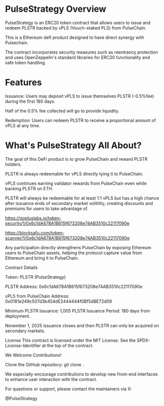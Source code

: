 # PulseStrategy Overview


PulseStrategy is an ERC20 token contract that allows users to issue and redeem PLSTR backed by vPLS (Vouch-staked PLS) from PulseChain.

This is a Ethereum defi product designed to have direct synergy with Pulsechain.

The contract incorporates security measures such as reentrancy protection and uses OpenZeppelin's standard libraries for ERC20 functionality and safe token handling.


# Features

Issuance: Users may deposit vPLS to issue themselves PLSTR (-0.5%fee) during the first 180 days.

Half of the 0.5% fee collected will go to provide liquidity.

Redemption: Users can redeem PLSTR to receive a proportional amount of vPLS at any time.


# What's PulseStrategy All About?


The goal of this DeFi product is to grow PulseChain and reward PLSTR holders.

PLSTR is always redeemable for vPLS directly tying it to PulseChain.

vPLS continues earning validator rewards from PulseChain even while backing PLSTR on ETH.

PLSTR will always be redeemable for at least 1:1 vPLS but has a high chance after issuance ends of secondary market volitility, creating discounts and premiums for users to take advantage of.



https://gopluslabs.io/token-security/1/0x6c1dA678A1B615f673208e74AB3510c22117090e

https://blocksafu.com/token-scanner/1/0x6c1dA678A1B615f673208e74AB3510c22117090e

Any participation directly strengthens PulseChain by exposing Ethereum users to PulseChain assets, helping the protocol capture value from Ethereum and bring it to PulseChain.

Contract Details

Token: PLSTR (PulseStrategy)

PLSTR Address: 0x6c1dA678A1B615f673208e74AB3510c22117090e

vPLS from PulseChain Address: 0x0181e249c507d3b454dE2444444f0Bf5dBE72d09

Minimum PLSTR Issuance: 1,005 PLSTR
Issuance Period: 180 days from deployment.

November 1, 2025 issuance closes and then PLSTR can only be acquired on secondary markets.

License
This contract is licensed under the MIT License. See the SPDX-License-Identifier at the top of the contract.

We Welcome Contributions!

Clone the GitHub repository: git clone <repository-url>.

We especially encourage contributions to develop new front-end interfaces to enhance user interaction with the contract.

For questions or support, please contact the maintainers via X: 

@PulseStrategy
